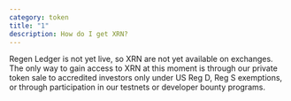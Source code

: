 ```yaml
---
category: token
title: "1"
description: How do I get XRN?
---
```

Regen Ledger is not yet live, so XRN are not yet available on exchanges. The only way to gain access to XRN at this moment is through our private token sale to accredited investors only under US Reg D, Reg S exemptions, or through participation in our testnets or developer bounty programs.